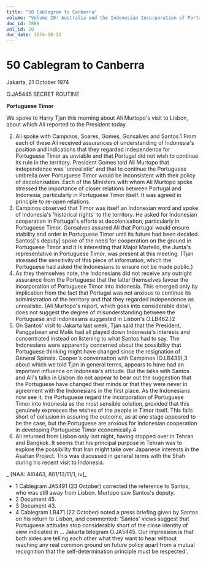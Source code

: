 ```yaml
---
title: "50 Cablegram to Canberra"
volume: "Volume 20: Australia and the Indonesian Incorporation of Portuguese Timor, 1974-1976"
doc_id: 7889
vol_id: 20
doc_date: 1974-10-21
---
```


# 50 Cablegram to Canberra

Jakarta, 21 October 1974

O.JA5445 SECRET ROUTINE

**Portuguese Timor**

We spoke to Harry Tjan this morning about Ali Murtopo's visit to Lisbon, about which Ali reported to the President today.

  2. Ali spoke with Campinos, Soares, Gomes, Gonsalves and Santos.1 From each of these Ali received assurances of understanding of Indonesia's position and indications that they regarded independence for Portuguese Timor as unviable and that Portugal did not wish to continue its rule in the territory. President Gomes told Ali Murtopo that independence was 'unrealistic' and that to continue the Portuguese umbrella over Portuguese Timor would be inconsistent with their policy of decolonisation. Each of the Ministers with whom Ali Murtopo spoke stressed the importance of closer relations between Portugal and Indonesia, particularly in Portuguese Timor itself. It was agreed in principle to re-open relations.
  3. Campinos observed that Timor was itself an Indonesian word and spoke of Indonesia's 'historical rights' to the territory. He asked for Indonesian cooperation in Portugal's efforts at decolonisation, particularly in Portuguese Timor. Gonsalves assured Ali that Portugal would ensure stability and order in Portuguese Timor until its future had been decided. Santos['s deputy] spoke of the need for cooperation on the ground in Portuguese Timor and it is interesting that Major Martello, the Junta's representative in Portuguese Timor, was present at this meeting. (Tjan stressed the sensitivity of this piece of information, which the Portuguese had asked the Indonesians to ensure not be made public.)
  4. As they themselves note, the Indonesians did not receive any outright assurance from the Portuguese that the latter themselves favour the incorporation of Portuguese Timor into Indonesia. This emerged only by implication from the fact that Portugal was not anxious to continue its administration of the territory and that they regarded independence as unrealistic. (Ali Murtopo's report, which goes into considerable detail, does not suggest the degree of misunderstanding between the Portuguese and Indonesians suggested in Lisbon's O.LB462.)2
  5. On Santos' visit to Jakarta last week, Tjan said that the President, Panggabean and Malik had all played down Indonesia's interests and concentrated instead on listening to what Santos had to say. The Indonesians were apparently concerned about the possibility that Portuguese thinking might have changed since the resignation of General Spinola. Cooper's conversation with Campinos (O.LB439),3 about which we told Tjan in general terms, appears to have had an important influence on Indonesia's attitude. But the talks with Santos and Ali's talks in Lisbon do not appear to bear out the suggestion that the Portuguese have changed their minds or that they were never in agreement with the Indonesians in the first place. As the Indonesians now see it, the Portuguese regard the incorporation of Portuguese Timor into Indonesia as the most sensible solution, provided that this genuinely expresses the wishes of the people in Timor itself. This falls short of collusion in assuring the outcome, as at one stage appeared to be the case, but the Portuguese are anxious for Indonesian cooperation in developing Portuguese Timor economically.4
  6. Ali returned from Lisbon only last night, having stopped over in Tehran and Bangkok. It seems that his principal purpose in Tehran was to explore the possibility that Iran might take over Japanese interests in the Asahan Project. This was discussed in general terms with the Shah during his recent visit to Indonesia.



_ [NAA: Al0463, 801/13/11/1, iv]_

  * 1 Cablegram JA5491 (23 October) corrected the reference to Santos, who was still away from Lisbon. Murtopo saw Santos's deputy.
  * 2 Document 45.
  * 3 Document 43.
  * 4 Cablegram LB471 (22 October) noted a press briefing given by Santos on his return to Lisbon, and commented: 'Santos' views suggest that Portuguese attitudes stop considerably short of the close identity of view indicated in ... Jakarta telegram O.JA5445. Our impression is that both sides are telling each other what they want to hear without reaching any real common ground on future policy apart from a mutual recognition that the self-determination principle must be respected'.


